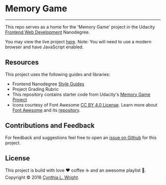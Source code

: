
# Memory Game 
--------

This repo serves as a home for the 'Memory Game' project in the Udacity [Frontend Web Development](https://www.udacity.com/course/front-end-web-developer-nanodegree--nd001) Nanodegree. 

You may view the live project [here](https://cynsdaemon.github.io/memory-game/). Note: You will need to use a modern browser and have JavaScript enabled. 

Resources
--------

This project uses the following guides and libraries:

- Frontend Nanodegree [Style Guides](https://github.com/udacity/frontend-nanodegree-styleguide)
- Project Grading Rubric 
- This repository contains starter code from Udacity's [Memory Game Project](https://github.com/udacity/fend-project-memory-game)
- Icons courtesy of Font Awesome [CC BY 4.0 License](https://fontawesome.com/license). Learn more about [Font Awesome](https://fontawesome.com/) and its [repository](https://github.com/FortAwesome/Font-Awesome). 
  

Contributions and Feedback
--------

For feedback and suggestions feel free to open an [issue on Github](https://github.com/cynsdaemon/memory-game/issues) for this project.


License
--------

This project is build with love :heart: coffee :coffee: and an awesome playlist :musical_note:. Copyright &copy; 2018 [Cynthia L. Wright](https://www.cynthialanel.com).

